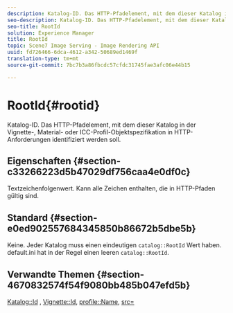 ```yaml
---
description: Katalog-ID. Das HTTP-Pfadelement, mit dem dieser Katalog in der Vignette-, Material- oder ICC-Profil-Objektspezifikation in HTTP-Anforderungen identifiziert werden soll.
seo-description: Katalog-ID. Das HTTP-Pfadelement, mit dem dieser Katalog in der Vignette-, Material- oder ICC-Profil-Objektspezifikation in HTTP-Anforderungen identifiziert werden soll.
seo-title: RootId
solution: Experience Manager
title: RootId
topic: Scene7 Image Serving - Image Rendering API
uuid: fd726466-6dca-4612-a342-50689ed1469f
translation-type: tm+mt
source-git-commit: 7bc7b3a86fbcdc57cfdc31745fae3afc06e44b15

---
```



# RootId{#rootid}

Katalog-ID. Das HTTP-Pfadelement, mit dem dieser Katalog in der Vignette-, Material- oder ICC-Profil-Objektspezifikation in HTTP-Anforderungen identifiziert werden soll.

## Eigenschaften {#section-c33266223d5b47029df756caa4e0df0c}

Textzeichenfolgenwert. Kann alle Zeichen enthalten, die in HTTP-Pfaden gültig sind.

## Standard {#section-e0ed902557684345850b86672b5dbe5b}

Keine. Jeder Katalog muss einen eindeutigen `catalog::RootId` Wert haben. default.ini hat in der Regel einen leeren `catalog::RootId`.

## Verwandte Themen {#section-4670832574f54f9080bb485b047efd5b}

[Katalog::Id](../../../../../ir-api/material-cat/image-rendering-api-ref/c-ir-material-catalog/c-ir-material-data-reference/r-ir-id.md#reference-cba2a53a952e403fb57a4e8569f9cf85) , [Vignette::Id](../../../../../ir-api/material-cat/image-rendering-api-ref/c-ir-material-catalog/c-ir-vignette-map-reference/r-ir-id-vignette.md#reference-2a7ba758924b4757b3234942304db7fd), [profile::Name](../../../../../ir-api/material-cat/image-rendering-api-ref/c-ir-material-catalog/c-ir-macro-definition-reference/r-ir-name.md#reference-63b663d2052545ffab030a23e7060b1e), [src=](../../../../../ir-api/http-protocol/image-rendering-api-ref/c-ir-http-protocol-ref/c-ir-http-protocol-command-reference/r-ir-src.md#reference-62c98abad22149d68d405ed6aaff8272)
